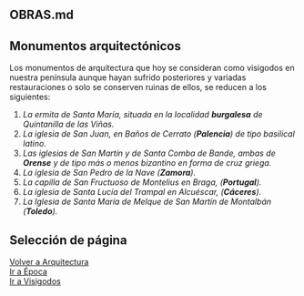 ## OBRAS.md  

## Monumentos arquitectónicos  

Los monumentos de arquitectura que hoy se consideran como visigodos en nuestra península aunque hayan sufrido posteriores y variadas restauraciones o solo se conserven ruinas de ellos, se reducen a los siguientes:
1. *La ermita de Santa María, situada en la localidad **burgalesa** de Quintanilla de las Viñas.*
2. *La iglesia de San Juan, en Baños de Cerrato (**Palencia**) de tipo basilical latino.*
3. *Las iglesias de San Martín y de Santa Comba de Bande, ambas de **Orense** y de tipo más o menos bizantino en forma de cruz griega.*
4. *La iglesia de San Pedro de la Nave (**Zamora**).*
5. *La capilla de San Fructuoso de Montelius en Braga, (**Portugal**).*
6. *La iglesia de Santa Lucía del Trampal en Alcuéscar, (**Cáceres**).*
7. *La Iglesia de Santa María de Melque de San Martín de Montalbán (**Toledo**).*

## Selección de página
[Volver a Arquitectura](./Arquitectura.md)  
[Ir a Época](./Epoca.md)  
[Ir a Visigodos](./README.md)  
